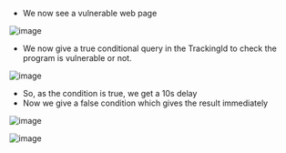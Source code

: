 - We now see a vulnerable web page

![image](https://github.com/Akhilkj123/Portswigger/assets/65653010/0f18acc0-c7b7-4a61-a741-c580d2e6c70e)

- We now give a true conditional query in the TrackingId to check the program is vulnerable or not.

![image](https://github.com/Akhilkj123/Portswigger/assets/65653010/18259bb6-3ba6-488d-8246-ee13a604bdbe)

- So, as the condition is true, we get a 10s delay
- Now we give a false condition which gives the result immediately

![image](https://github.com/Akhilkj123/Portswigger/assets/65653010/298b9b94-a48e-472c-8c84-7f9844b1bae2)
 
![image](https://github.com/Akhilkj123/Portswigger/assets/65653010/27b9df61-84b1-4c8a-9591-1f425c90e532)



